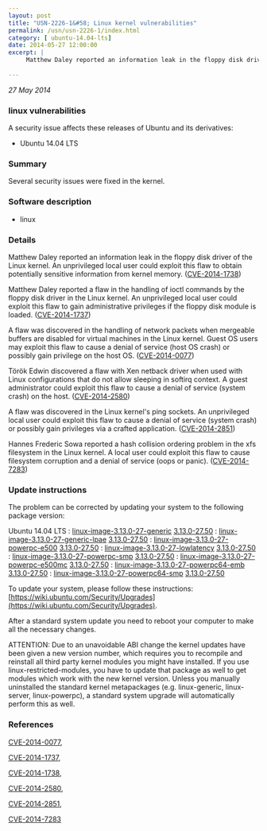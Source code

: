 ```yaml
---
layout: post
title: "USN-2226-1&#58; Linux kernel vulnerabilities"
permalink: /usn/usn-2226-1/index.html
category: [ ubuntu-14.04-lts]
date: 2014-05-27 12:00:00
excerpt: |
     Matthew Daley reported an information leak in the floppy disk driver of the Linux kernel. An unprivileged local user could exploit this flaw to obtain potentially sensitive information from kernel memory. ([CVE-2014-1738](http://people.ubuntu.com/~ubuntu-security/cve/CVE-2014-1738))
    
--- 
```

 
 

*27 May 2014*

### linux vulnerabilities

A security issue affects these releases of Ubuntu and its derivatives:

* Ubuntu 14.04 LTS

### Summary

Several security issues were fixed in the kernel. 

### Software description

* linux 

### Details

 Matthew Daley reported an information leak in the floppy disk driver of the Linux kernel. An unprivileged local user could exploit this flaw to obtain potentially sensitive information from kernel memory. ([CVE-2014-1738](http://people.ubuntu.com/~ubuntu-security/cve/CVE-2014-1738))

Matthew Daley reported a flaw in the handling of ioctl commands by the floppy disk driver in the Linux kernel. An unprivileged local user could exploit this flaw to gain administrative privileges if the floppy disk module is loaded. ([CVE-2014-1737](http://people.ubuntu.com/~ubuntu-security/cve/CVE-2014-1737))

A flaw was discovered in the handling of network packets when mergeable buffers are disabled for virtual machines in the Linux kernel. Guest OS users may exploit this flaw to cause a denial of service (host OS crash) or possibly gain privilege on the host OS. ([CVE-2014-0077](http://people.ubuntu.com/~ubuntu-security/cve/CVE-2014-0077))

Török Edwin discovered a flaw with Xen netback driver when used with Linux configurations that do not allow sleeping in softirq context. A guest administrator could exploit this flaw to cause a denial of service (system crash) on the host. ([CVE-2014-2580](http://people.ubuntu.com/~ubuntu-security/cve/CVE-2014-2580))

A flaw was discovered in the Linux kernel&#39;s ping sockets. An unprivileged local user could exploit this flaw to cause a denial of service (system crash) or possibly gain privileges via a crafted application. ([CVE-2014-2851](http://people.ubuntu.com/~ubuntu-security/cve/CVE-2014-2851))

Hannes Frederic Sowa reported a hash collision ordering problem in the xfs filesystem in the Linux kernel. A local user could exploit this flaw to cause filesystem corruption and a denial of service (oops or panic). ([CVE-2014-7283](http://people.ubuntu.com/~ubuntu-security/cve/CVE-2014-7283)) 

### Update instructions

The problem can be corrected by updating your system to the following package version:

Ubuntu 14.04 LTS
 : [linux-image-3.13.0-27-generic](https://launchpad.net/ubuntu/+source/linux) <span> [3.13.0-27.50](https://launchpad.net/ubuntu/+source/linux/3.13.0-27.50) </span> 
 : [linux-image-3.13.0-27-generic-lpae](https://launchpad.net/ubuntu/+source/linux) <span> [3.13.0-27.50](https://launchpad.net/ubuntu/+source/linux/3.13.0-27.50) </span> 
 : [linux-image-3.13.0-27-powerpc-e500](https://launchpad.net/ubuntu/+source/linux) <span> [3.13.0-27.50](https://launchpad.net/ubuntu/+source/linux/3.13.0-27.50) </span> 
 : [linux-image-3.13.0-27-lowlatency](https://launchpad.net/ubuntu/+source/linux) <span> [3.13.0-27.50](https://launchpad.net/ubuntu/+source/linux/3.13.0-27.50) </span> 
 : [linux-image-3.13.0-27-powerpc-smp](https://launchpad.net/ubuntu/+source/linux) <span> [3.13.0-27.50](https://launchpad.net/ubuntu/+source/linux/3.13.0-27.50) </span> 
 : [linux-image-3.13.0-27-powerpc-e500mc](https://launchpad.net/ubuntu/+source/linux) <span> [3.13.0-27.50](https://launchpad.net/ubuntu/+source/linux/3.13.0-27.50) </span> 
 : [linux-image-3.13.0-27-powerpc64-emb](https://launchpad.net/ubuntu/+source/linux) <span> [3.13.0-27.50](https://launchpad.net/ubuntu/+source/linux/3.13.0-27.50) </span> 
 : [linux-image-3.13.0-27-powerpc64-smp](https://launchpad.net/ubuntu/+source/linux) <span> [3.13.0-27.50](https://launchpad.net/ubuntu/+source/linux/3.13.0-27.50) </span> 

To update your system, please follow these instructions: [https://wiki.ubuntu.com/Security/Upgrades](https://wiki.ubuntu.com/Security/Upgrades).

After a standard system update you need to reboot your computer to make all the necessary changes.

ATTENTION: Due to an unavoidable ABI change the kernel updates have been given a new version number, which requires you to recompile and reinstall all third party kernel modules you might have installed. If you use linux-restricted-modules, you have to update that package as well to get modules which work with the new kernel version. Unless you manually uninstalled the standard kernel metapackages (e.g. linux-generic, linux-server, linux-powerpc), a standard system upgrade will automatically perform this as well. 

### References

 
 [CVE-2014-0077](http://people.ubuntu.com/~ubuntu-security/cve/CVE-2014-0077), 

 [CVE-2014-1737](http://people.ubuntu.com/~ubuntu-security/cve/CVE-2014-1737), 

 [CVE-2014-1738](http://people.ubuntu.com/~ubuntu-security/cve/CVE-2014-1738), 

 [CVE-2014-2580](http://people.ubuntu.com/~ubuntu-security/cve/CVE-2014-2580), 

 [CVE-2014-2851](http://people.ubuntu.com/~ubuntu-security/cve/CVE-2014-2851), 

 [CVE-2014-7283](http://people.ubuntu.com/~ubuntu-security/cve/CVE-2014-7283)
 

